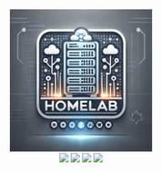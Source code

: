 <div align="center">
  <img src="https://github.com/teaglebuilt/homelab/blob/main/docs/static/img/homelab-logo.webp" style="width:250px;"/>
</div>

<div align="center">
  <img src="https://img.shields.io/badge/Proxmox-E57000?style=for-the-badge&logo=proxmox&logoColor=white" />
  <img src="https://img.shields.io/badge/NVIDIA-GTX4070-76B900?style=for-the-badge&logo=nvidia&logoColor=white" />
  <img src="https://img.shields.io/badge/Intel%20Core_i9_10th-0071C5?style=for-the-badge&logo=intel&logoColor=white" />
  <img src="https://img.shields.io/badge/Argo%20CD-1e0b3e?style=for-the-badge&logo=argo&logoColor=#d16044" />
</div>
